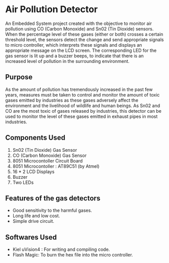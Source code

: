 # Air Pollution Detector

An Embedded System project created with the objective to monitor air pollution using CO (Carbon Monoxide) and Sn02 (Tin Dioxide) sensors.
When the percentage level of these gases (either or both) crosses a certain threshold level, the sensors detect the change and send appropriate signals to micro controller, which interprets these signals and displays an appropriate message on the LCD screen. The corresponding LED for the gas sensor is lit up and a buzzer beeps, to indicate that there is an increased level of pollution in the surrounding environment.

## Purpose
As the amount of pollution has tremendously increased in the past few years, measures must be taken to control and monitor the amount of toxic gases emitted by industries as these gases adversely affect the environment and the livelihood of wildlife and human beings. As Sn02 and CO are the most toxic of gases released by industries, this detector can be used to monitor the level of these gases emitted in exhaust pipes in most industries.

## Components Used 

1. Sn02 (Tin Dioxide)  Gas Sensor
2. CO (Carbon Monoxide) Gas Sensor
3. 8051 Microcontoller Circuit Board
4. 8051 Microcontoller : AT89C51 (by Atmel)
5. 16 * 2 LCD Displays
6. Buzzer
7. Two LEDs

## Features of the gas detectors

* Good sensitivity to the harmful gases.
* Long life and low cost.
* Simple drive circuit.

## Softwares Used

* Kiel uVision4 : For writing and compiling code.
* Flash Magic: To burn the hex file into the micro controller.